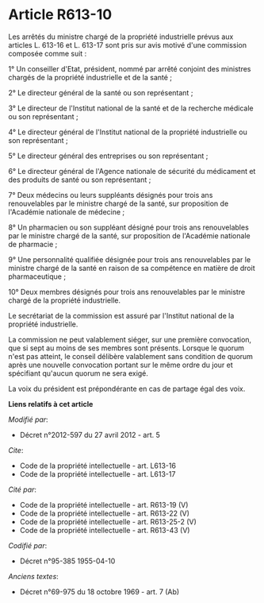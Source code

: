 # Article R613-10

Les arrêtés du ministre chargé de la propriété industrielle prévus aux articles L. 613-16 et L. 613-17 sont pris sur avis
motivé d'une commission composée comme suit : 

1° Un conseiller d'Etat, président, nommé par arrêté conjoint des ministres chargés de la propriété industrielle et de la
santé ; 

2° Le directeur général de la santé ou son représentant ; 

3° Le directeur de l'Institut national de la santé et de la recherche médicale ou son représentant ; 

4° Le directeur général de l'Institut national de la propriété industrielle ou son représentant ; 

5° Le directeur général des entreprises ou son représentant ; 

6° Le directeur général de l'Agence nationale de sécurité du médicament et des produits de santé ou son représentant ; 

7° Deux médecins ou leurs suppléants désignés pour trois ans renouvelables par le ministre chargé de la santé, sur
proposition de l'Académie nationale de médecine ; 

8° Un pharmacien ou son suppléant désigné pour trois ans renouvelables par le ministre chargé de la santé, sur proposition de
l'Académie nationale de pharmacie ; 

9° Une personnalité qualifiée désignée pour trois ans renouvelables par le ministre chargé de la santé en raison de sa
compétence en matière de droit pharmaceutique ; 

10° Deux membres désignés pour trois ans renouvelables par le ministre chargé de la propriété industrielle. 

Le secrétariat de la commission est assuré par l'Institut national de la propriété industrielle. 

La commission ne peut valablement siéger, sur une première convocation, que si sept au moins de ses membres sont présents.
Lorsque le quorum n'est pas atteint, le conseil délibère valablement sans condition de quorum après une nouvelle convocation
portant sur le même ordre du jour et spécifiant qu'aucun quorum ne sera exigé. 

La voix du président est prépondérante en cas de partage égal des voix.

**Liens relatifs à cet article**

_Modifié par_:

  - Décret n°2012-597 du 27 avril 2012 - art. 5

_Cite_:

  - Code de la propriété intellectuelle - art. L613-16
  - Code de la propriété intellectuelle - art. L613-17

_Cité par_:

  - Code de la propriété intellectuelle - art. R613-19 (V)
  - Code de la propriété intellectuelle - art. R613-22 (V)
  - Code de la propriété intellectuelle - art. R613-25-2 (V)
  - Code de la propriété intellectuelle - art. R613-43 (V)

_Codifié par_:

  - Décret n°95-385 1955-04-10

_Anciens textes_:

  - Décret n°69-975 du 18 octobre 1969 - art. 7 (Ab)

